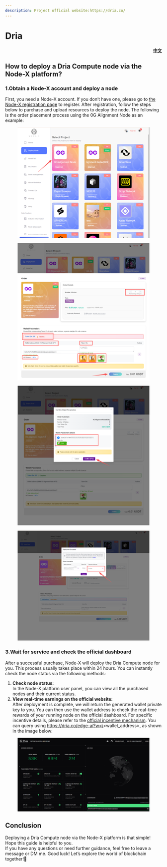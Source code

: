 ```yaml
---
description: Project official website:https://dria.co/
---
```


# Dria

<p align="right"> <a href="https://docs.node-x.xyz/chan-pin-shou-ce/yi-jian-bu-shu/shang-xian-xiang-mu/dria"><strong>中文</strong></a></p>

## How to deploy a Dria Compute node via the Node-X platform?

### 1.Obtain a Node-X account and deploy a node

First, you need a Node-X account. If you don’t have one, please go to [the Node-X registration page](https://node-x.xyz/) to register. After registration, follow the steps below to purchase and upload resources to deploy the node. The following is the order placement process using the 0G Alignment Node as an example:

<figure><img src="../../../.gitbook/assets/E1.png" alt="" width="563"><figcaption></figcaption></figure>

<figure><img src="../../../.gitbook/assets/E2 (2).png" alt="" width="563"><figcaption></figcaption></figure>

<figure><img src="../../../.gitbook/assets/E3 (2).png" alt="" width="563"><figcaption></figcaption></figure>

<figure><img src="../../../.gitbook/assets/E4 (1).png" alt="" width="563"><figcaption></figcaption></figure>

### 3.Wait for service and check the official dashboard

After a successful purchase, Node-X will deploy the Dria Compute node for you. This process usually takes place within 24 hours. You can instantly check the node status via the following methods:

1. **Check node status:**\
   In the Node-X platform user panel, you can view all the purchased nodes and their current status.
2. **View real-time earnings on the official website:**\
   After deployment is complete, we will return the generated wallet private key to you. You can then use the wallet address to check the real-time rewards of your running node on the official dashboard. For specific incentive details, please refer to the [official incentive mechanism](https://node-guide.dria.co/rewards). You can query using https://dria.co/edge-ai?w=\<wallet\_address>, as shown in the image below:

<figure><img src="../../../.gitbook/assets/wechat_2025-10-25_141833_766.png" alt="" width="563"><figcaption></figcaption></figure>

## **Conclusion**

Deploying a Dria Compute node via the Node-X platform is that simple! Hope this guide is helpful to you.\
If you have any questions or need further guidance, feel free to leave a message or DM me. Good luck! Let’s explore the world of blockchain together!🚀

